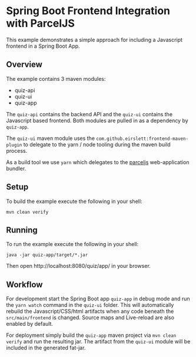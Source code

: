 # Spring Boot Frontend Integration with ParcelJS 

This example demonstrates a simple approach for including a Javascript frontend in a Spring Boot App.

## Overview
The example contains 3 maven modules: 
* quiz-api
* quiz-ui
* quiz-app

The `quiz-api` contains the backend API and the `quiz-ui` contains
the Javascript based frontend. Both modules are pulled in as a dependency by `quiz-app`.

The `quiz-ui` maven module uses the `com.github.eirslett:frontend-maven-plugin`
to delegate to the yarn / node tooling during the maven build process. 

As a build tool we use `yarn` which delegates to the [parceljs](https://parceljs.org/) web-application bundler.

## Setup
To build the example execute the following in your shell: 
```
mvn clean verify
```

## Running
To run the example execute the following in your shell: 
```
java -jar quiz-app/target/*.jar
```

Then open http://localhost:8080/quiz/app/ in your browser.

## Workflow

For development start the Spring Boot app `quiz-app` in debug mode and run the `yarn watch` command 
in the `quiz-ui` folder. This will automatically rebuild the Javascript/CSS/html 
artifacts when any code beneath the `src/main/frontend` is changed. Source maps and Live-reload are 
also enabled by default.

For deployment simply build the `quiz-app` maven project via `mvn clean verify` and run the resulting jar. 
The artifact from the `quiz-ui` module will be included in the generated fat-jar.
